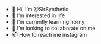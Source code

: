 - 👋 Hi, I’m @SirSynthetic
- 👀 I’m interested in life
- 🌱 I’m currently learning horny
- 💞️ I’m looking to collaborate on me
- 📫 How to reach me instagram

<!---
SirSynthetic/SirSynthetic is a ✨ special ✨ repository because its `README.md` (this file) appears on your GitHub profile.
You can click the Preview link to take a look at your changes.
--->
